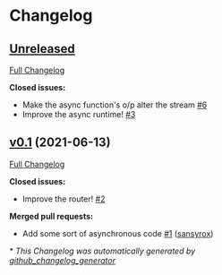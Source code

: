 # Changelog

## [Unreleased](https://github.com/sansyrox/robyn/tree/HEAD)

[Full Changelog](https://github.com/sansyrox/robyn/compare/v0.1...HEAD)

**Closed issues:**

- Make the async function's o/p alter the stream [\#6](https://github.com/sansyrox/robyn/issues/6)
- Improve the async runtime! [\#3](https://github.com/sansyrox/robyn/issues/3)

## [v0.1](https://github.com/sansyrox/robyn/tree/v0.1) (2021-06-13)

[Full Changelog](https://github.com/sansyrox/robyn/compare/c14f52e6faa79917e89de4220590da7bf28f6a65...v0.1)

**Closed issues:**

- Improve the router! [\#2](https://github.com/sansyrox/robyn/issues/2)

**Merged pull requests:**

- Add some sort of asynchronous code [\#1](https://github.com/sansyrox/robyn/pull/1) ([sansyrox](https://github.com/sansyrox))



\* *This Changelog was automatically generated by [github_changelog_generator](https://github.com/github-changelog-generator/github-changelog-generator)*
